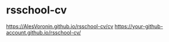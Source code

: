 # rsschool-cv

https://AlesVoronin.github.io/rsschool-cv/cv
https://your-github-account.github.io/rsschool-cv/
